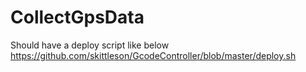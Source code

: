 # CollectGpsData

Should have a deploy script like below
https://github.com/skittleson/GcodeController/blob/master/deploy.sh
